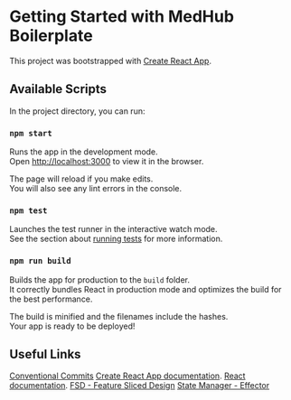 # Getting Started with MedHub Boilerplate

This project was bootstrapped with [Create React App](https://github.com/facebook/create-react-app).

## Available Scripts

In the project directory, you can run:

### `npm start`

Runs the app in the development mode.\
Open [http://localhost:3000](http://localhost:3000) to view it in the browser.

The page will reload if you make edits.\
You will also see any lint errors in the console.

### `npm test`

Launches the test runner in the interactive watch mode.\
See the section about [running tests](https://facebook.github.io/create-react-app/docs/running-tests) for more information.

### `npm run build`

Builds the app for production to the `build` folder.\
It correctly bundles React in production mode and optimizes the build for the best performance.

The build is minified and the filenames include the hashes.\
Your app is ready to be deployed!

## Useful Links
[Conventional Commits](https://www.conventionalcommits.org/en/v1.0.0/)
[Create React App documentation](https://facebook.github.io/create-react-app/docs/getting-started).
[React documentation](https://reactjs.org/).
[FSD - Feature Sliced Design](https://feature-sliced.design/)
[State Manager - Effector](https://effector.dev/)
